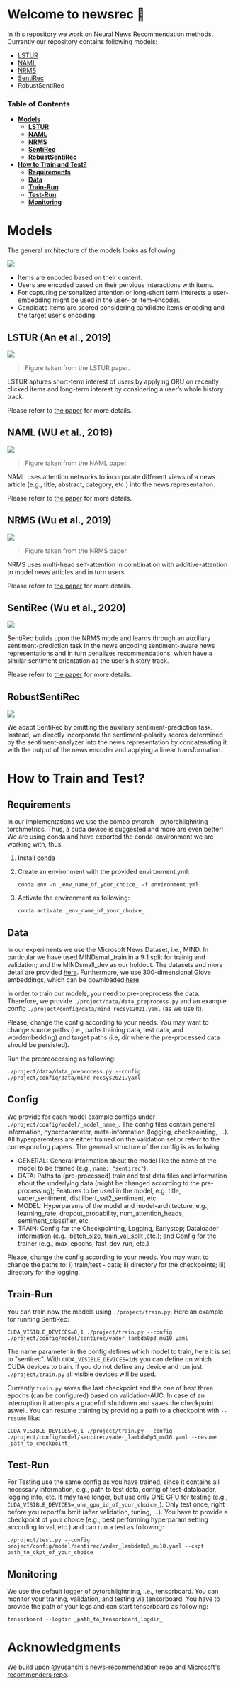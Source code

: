 # Welcome to newsrec 👋

In this repository we work on Neural News Recommendation methods.
Currently our repository contains following models:
- [LSTUR](https://www.aclweb.org/anthology/P19-1033/)
- [NAML](https://arxiv.org/abs/1907.05576)
- [NRMS](https://www.aclweb.org/anthology/D19-1671/)
- [SentiRec](https://www.aclweb.org/anthology/2020.aacl-main.6.pdf)
- RobustSentiRec

### Table of Contents
- **[Models](#models)**
    - **[LSTUR](#LSTUR%20%28An%20et%20al.%2C%202019%29)**
    - **[NAML](#NAML%20%28WU%20et%20al.%2C%202019%29)**
    - **[NRMS](#NRMS%20%28Wu%20et%20al.%2C%202019%29)**
    - **[SentiRec](#SentiRec%20%28Wu%20et%20al.%2C%202020%29)**
    - **[RobustSentiRec](#robustsentirec)**
- **[How to Train and Test?](#How%20to%20Train%20and%20Test%3F)**
    - **[Requirements](#requirements)**
    - **[Data](#data)**
    - **[Train-Run](#train-run)**
    - **[Test-Run](#test-run)**
    - **[Monitoring](#monitoring)**

# Models
The general architecture of the models looks as following:

![](figures/genreal_recommendation_framework.png)

- Items are encoded based on their content.
- Users are encoded based on their pervious interactions with items.
- For capturing personalized attention or long-short term interests a user-embedding might be used in the user- or item-encoder.
- Candidate items are scored considering candidate items encoding and the target user's encoding

## LSTUR (An et al., 2019)
![](figures/lstur_framework.png)
> Figure taken from the LSTUR paper.

LSTUR aptures short-term interest of users by applying GRU on recently clicked items and long-term interest by considering a user’s whole history track. 

Please referr to [the paper](https://www.aclweb.org/anthology/P19-1033/) for more details. 

## NAML (WU et al., 2019)
![](figures/naml_framework.png)
> Figure taken from the NAML paper.

NAML uses attention networks to incorporate different views of a news article (e.g., title, abstract, category, etc.) into the news representaiton.

Please referr to [the paper](https://arxiv.org/abs/1907.05576) for more details. 

## NRMS (Wu et al., 2019)
![](figures/nrms_framework.png)
> Figure taken from the NRMS paper.

NRMS uses multi-head self-attention in combination with additive-attention to model news articles and in turn users. 

Please referr to [the paper](https://www.aclweb.org/anthology/D19-1671/) for more details. 

## SentiRec (Wu et al., 2020)
![](figures/sentirec_framework.png)

SentiRec builds upon the NRMS mode and learns through an auxiliary sentiment-prediction task in the news encoding sentiment-aware news representations and in turn penalizes recommendations, which have a similar sentiment orientation as the user’s history track.

Please referr to [the paper](https://www.aclweb.org/anthology/2020.aacl-main.6.pdf) for more details. 

## RobustSentiRec
![](figures/robust_sentirec_framework.png)

We adapt SentiRec by omitting the auxiliary sentiment-prediction task. Instead, we directly incorporate the sentiment-polarity scores determined by the sentiment-analyzer into the news representation by concatenating it with the output of the news encoder and applying a linear transformation.


# How to Train and Test?
## Requirements
In our implementations we use the combo pytorch - pytorchlighnting - torchmetrics. Thus, a cuda device is suggested and more are even better! We are using conda and have exported the conda-environment we are working with, thus: 
1. Install [conda](https://docs.conda.io/en/latest/)
2. Create an environment with the provided environment.yml:

    ```
    conda env -n _env_name_of_your_choice_ -f environment.yml
    ```
3. Activate the environment as following: 
    ```
    conda activate _env_name_of_your_choice_
    ```
## Data
In our experiments we use the Microsoft News Dataset, i.e., MIND. In particular we have used MINDsmall_train in a 9:1 split for trainig and validation; and the MINDsmall_dev as our holdout. The datasets and more detail are provided [here](https://msnews.github.io/index.html). Furthermore, we use 300-dimensional Glove embeddings, which can be downloaded [here](http://nlp.stanford.edu/data/glove.840B.300d.zip). 

In order to train our models, you need to pre-preprocess the data. Therefore, we provide ``./project/data/data_preprocess.py`` and an example config ``./project/config/data/mind_recsys2021.yaml`` (as we use it). 

Please, change the config according to your needs. You may want to change source paths (i.e., paths training data, test data, and wordembedding) and target paths (i.e, dir where the pre-processed data should be persisted). 

Run the prepreocessing as following:
```
./project/data/data_preprocess.py --config ./project/config/data/mind_recsys2021.yaml
```

## Config
We provide for each model example configs under ``./project/config/model/_model_name_``. The config files contain general information, hyperparameter, meta-information (logging, checkpointing, ...). All hyperparemters are either trained on the validation set or referr to the corresponding papers. The generall structure of the config is as follwing: 

- GENERAL: General information about the model like the name of the model to be trained (e.g., ``name: "sentirec"``). 
- DATA: Paths to (pre-processed) train and test data files and information about the underlying data (might be changed according to the pre-processing); Features to be used in the model, e.g. title, vader_sentiment, distillbert_sst2_sentiment, etc. 
- MODEL: Hyperparams of the model and model-architecture, e.g., learning_rate, dropout_probability, num_attention_heads, sentiment_classifier, etc. 
- TRAIN: Config for the Checkpointing, Logging, Earlystop; Dataloader information (e.g., batch_size, train_val_split ,etc.); and Config  for the trainer (e.g., max_epochs, fast_dev_run, etc.)

Please, change the config according to your needs. You may want to change the paths to: i) train/test - data; ii) directory for the checkpoints; iii) directory for the logging.

## Train-Run
You can train now the models using ``./project/train.py``. Here an example for running SentiRec: 
```
CUDA_VISIBLE_DEVICES=0,1 ./project/train.py --config ./project/config/model/sentirec/vader_lambda0p3_mu10.yaml
```
The name parameter in the config defines which model to train, here it is set to "sentirec". With ``CUDA_VISIBLE_DEVICES=ids`` you can define on which CUDA devices to train. If you do not define any device and run just ``./project/train.py`` all visible devices will be used. 

Currently ``train.py`` saves the last checkpoint and the one of best three epochs (can be configured) based on validation-AUC. In case of an interruption it attempts a gracefull shutdown and saves the checkpoint aswell. You can resume training by providing a path to a checkpoint with  ``--resume`` like: 
```
CUDA_VISIBLE_DEVICES=0,1 ./project/train.py --config ./project/config/model/sentirec/vader_lambda0p3_mu10.yaml --resume _path_to_checkpoint_
```

## Test-Run
For Testing use the same config as you have trained, since it contains all necessary information, e.g., path to test data, config of test-dataloader, logging info, etc. It may take longer, but use only ONE GPU for testing (e.g., ``CUDA_VISIBLE_DEVICES=_one_gpu_id_of_your_choice_``). Only test once, right before you report/submit (after validation, tuning, ...). You have to provide a checkpoint of your choice (e.g., best performing hyperparam setting according to val, etc.) and can run a test as following:
```
./project/test.py --config project/config/model/sentirec/vader_lambda0p3_mu10.yaml --ckpt path_to_ckpt_of_your_choice
```

## Monitoring
We use the default logger of pytorchlightning, i.e., tensorboard. You can monitor your traning, validation, and testing via tensorboard. You have to provide the path of your logs and can start tensorboard as following: 
```
tensorboard --logdir _path_to_tensorboard_logdir_
```


# Acknowledgments
We build upon [@yusanshi's news-recommendation repo](https://github.com/yusanshi/NewsRecommendation) and [Microsoft's recommenders repo](https://github.com/microsoft/recommenders). 
